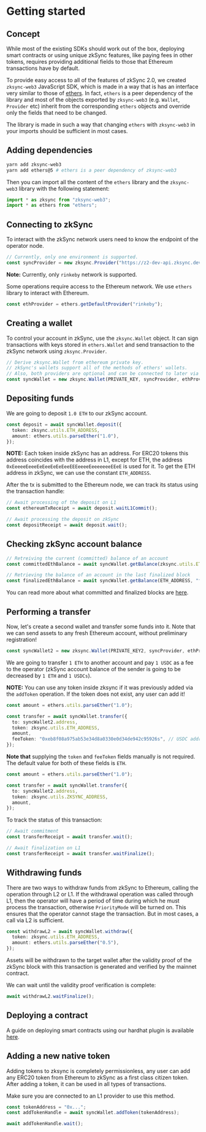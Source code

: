 # Getting started

## Concept

While most of the existing SDKs should work out of the box, deploying smart contracts or using unique zkSync features, like paying fees in other tokens, requires providing additional fields to those that Ethereum transactions have by default.

To provide easy access to all of the features of zkSync 2.0, we created `zksync-web3` JavaScript SDK, which is made in a way that is has an interface very similar to those of [ethers](https://docs.ethers.io/v5/). In fact, `ethers` is a peer dependency of the library and most of the objects exported by `zksync-web3` (e.g. `Wallet`, `Provider` etc) inherit from the corresponding `ethers` objects and override only the fields that need to be changed.

The library is made in such a way that changing `ethers` with `zksync-web3` in your imports should be sufficient in most cases.

## Adding dependencies

```bash
yarn add zksync-web3
yarn add ethers@5 # ethers is a peer dependency of zksync-web3
```

Then you can import all the content of the `ethers` library and the `zksync-web3` library with the following statement:

```typescript
import * as zksync from "zksync-web3";
import * as ethers from "ethers";
```

## Connecting to zkSync

To interact with the zkSync network users need to know the endpoint of the operator node.

```typescript
// Currently, only one environment is supported.
const syncProvider = new zksync.Provider("https://z2-dev-api.zksync.dev");
```

**Note:** Currently, only `rinkeby` network is supported.

Some operations require access to the Ethereum network. We use `ethers` library to interact with
Ethereum.

```typescript
const ethProvider = ethers.getDefaultProvider("rinkeby");
```

## Creating a wallet

To control your account in zkSync, use the `zksync.Wallet` object. It can sign transactions with keys stored in
`ethers.Wallet` and send transaction to the zkSync network using `zksync.Provider`.

```typescript
// Derive zksync.Wallet from ethereum private key.
// zkSync's wallets support all of the methods of ethers' wallets.
// Also, both providers are optional and can be connected to later via `connect` and `connectToL1`.
const syncWallet = new zksync.Wallet(PRIVATE_KEY, syncProvider, ethProvider);
```

## Depositing funds

We are going to deposit `1.0 ETH` to our zkSync account.

```typescript
const deposit = await syncWallet.deposit({
  token: zksync.utils.ETH_ADDRESS,
  amount: ethers.utils.parseEther("1.0"),
});
```

**NOTE:** Each token inside zkSync has an address. For ERC20 tokens this address coincides with the address in L1, except for ETH, the address `0xEeeeeEeeeEeEeeEeEeEeeEEEeeeeEeeeeeeeEEeE` is used for it. To get the ETH address in
zkSync, we can use the constant `ETH_ADDRESS`.

After the tx is submitted to the Ethereum node, we can track its status using the transaction handle:

```typescript
// Await processing of the deposit on L1
const ethereumTxReceipt = await deposit.waitL1Commit();

// Await processing the deposit on zkSync
const depositReceipt = await deposit.wait();
```

## Checking zkSync account balance

```typescript
// Retreiving the current (committed) balance of an account
const committedEthBalance = await syncWallet.getBalance(zksync.utils.ETH_ADDRESS);

// Retrieving the balance of an account in the last finalized block
const finalizedEthBalance = await syncWallet.getBalance(ETH_ADDRESS, "finalized");
```

You can read more about what committed and finalized blocks are [here](../../dev/concepts.md#how-does-transaction-finality-work).

## Performing a transfer

Now, let's create a second wallet and transfer some funds into it. Note that we can send assets to any fresh Ethereum
account, without preliminary registration!

```typescript
const syncWallet2 = new zksync.Wallet(PRIVATE_KEY2, syncProvider, ethProvider);
```

We are going to transfer `1 ETH` to another account and pay `1 USDC` as a fee to the operator (zkSync account balance of the sender is going to be decreased by `1 ETH` and `1 USDCs`).

**NOTE:** You can use any token inside zksync if it was previously added via the `addToken` operation. If the token does not exist, any user can add it!

```typescript
const amount = ethers.utils.parseEther("1.0");

const transfer = await syncWallet.transfer({
  to: syncWallet2.address,
  token: zksync.utils.ETH_ADDRESS,
  amount,
  feeToken: "0xeb8f08a975ab53e34d8a0330e0d34de942c95926s", // USDC address
});
```

**Note that** supplying the `token` and `feeToken` fields manually is not required. The default value for both of these fields is `ETH`.

```typescript
const amount = ethers.utils.parseEther("1.0");

const transfer = await syncWallet.transfer({
  to: syncWallet2.address,
  token: zksync.utils.ZKSYNC_ADDRESS,
  amount,
});
```

To track the status of this transaction:

```typescript
// Await commitment
const transferReceipt = await transfer.wait();

// Await finalization on L1
const transferReceipt = await transfer.waitFinalize();
```

## Withdrawing funds

There are two ways to withdraw funds from zkSync to Ethereum, calling the operation through L2 or L1. If the
withdrawal operation was called through L1, then the operator will have a period of time during which he must process
the transaction, otherwise `PriorityMode` will be turned on. This ensures that the operator cannot stage the
transaction. But in most cases, a call via L2 is sufficient.

```typescript
const withdrawL2 = await syncWallet.withdraw({
  token: zksync.utils.ETH_ADDRESS,
  amount: ethers.utils.parseEther("0.5"),
});
```

Assets will be withdrawn to the target wallet after the validity proof of the zkSync block with this transaction is
generated and verified by the mainnet contract.

We can wait until the validity proof verification is complete:

```typescript
await withdrawL2.waitFinalize();
```

## Deploying a contract

A guide on deploying smart contracts using our hardhat plugin is available [here](../hardhat).

## Adding a new native token

Adding tokens to zksync is completely permissionless, any user can add any ERC20 token from Ethereum to zkSync as a
first class citizen token. After adding a token, it can be used in all types of transactions.

Make sure you are connected to an L1 provider to use this method.

```typescript
const tokenAddress = "0x...";
const addTokenHandle = await syncWallet.addToken(tokenAddress);

await addTokenHandle.wait();
```
